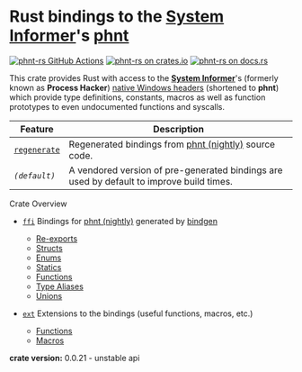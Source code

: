 Rust bindings to the [System Informer][sysinf]'s [phnt][docs-rs]
========================================

[![phnt-rs GitHub Actions][github.img]][github]
[![phnt-rs on crates.io][crates-io.img]][crates-io]
[![phnt-rs on docs.rs][docs-rs.img]][docs-rs]

This crate provides Rust with access to the **[System Informer][sysinf]**'s (formerly known as **Process Hacker**) [native Windows headers][sysinf.phnt] (shortened to **phnt**) which provide type definitions, constants, macros as well as function prototypes to even undocumented functions and syscalls.

| Feature | Description |
| --- | --- |
| [`regenerate`][build-rs] | Regenerated bindings from [phnt (nightly)][phnt.nightly] source code. |
| *`(default)`* | A vendored version of pre-generated bindings are used by default to improve build times. |

Crate Overview
- [`ffi`][docs-rs-ffi] Bindings for [phnt (nightly)][phnt.nightly] generated by [bindgen][bindgen]
  - [Re-exports][docs-rs-ffi-reexports]
  - [Structs][docs-rs-ffi-structs]
  - [Enums][docs-rs-ffi-enums]
  - [Statics][docs-rs-ffi-structs]
  - [Functions][docs-rs-ffi-functions]
  - [Type Aliases][docs-rs-ffi-type-aliases]
  - [Unions][docs-rs-ffi-unions]

- [`ext`][docs-rs-ext] Extensions to the bindings (useful functions, macros, etc.)
  - [Functions][docs-rs-ext-functions]
  - [Macros][docs-rs-ext-macros]


**crate version:** 0.0.21 - unstable api

[github]: https://github.com/oberrich/phnt-rs/actions/workflows/rust.yml
[github.img]: https://github.com/oberrich/phnt-rs/actions/workflows/rust.yml/badge.svg
[crates-io]: https://crates.io/crates/phnt
[crates-io.img]: https://img.shields.io/crates/v/phnt.svg
[docs-rs]: https://docs.rs/phnt
[docs-rs.img]: https://docs.rs/phnt/badge.svg

[docs-rs-ffi]: ffi/index.html
[docs-rs-ffi-reexports]: ffi/index.html#reexports
[docs-rs-ffi-structs]: ffi/index.html#structs
[docs-rs-ffi-enums]: ffi/index.html#enums
[docs-rs-ffi-constants]: ffi/index.html#constants
[docs-rs-ffi-statics]: ffi/index.html#statics
[docs-rs-ffi-functions]: ffi/index.html#functions
[docs-rs-ffi-type-aliases]: ffi/index.html#types
[docs-rs-ffi-unions]: ffi/index.html#unions

[docs-rs-ext]: ext/index.html
[docs-rs-ext-functions]: ext/index.html#functions
[docs-rs-ext-macros]: #macros

[build-rs]: https://github.com/oberrich/phnt-rs/blob/master/src/build.rs

[bindgen]: https://crates.io/crates/bindgen
[sysinf]: https://github.com/winsiderss/systeminformer
[sysinf.phnt]: https://github.com/winsiderss/systeminformer/tree/master/phnt
[phnt.nightly]: https://github.com/oberrich/phnt_nightly

